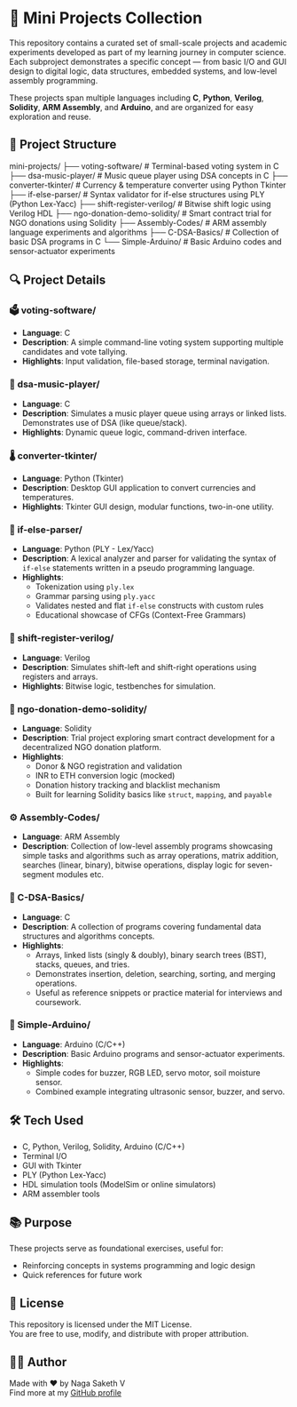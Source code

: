 # 🧩 Mini Projects Collection

This repository contains a curated set of small-scale projects and academic experiments developed as part of my learning journey in computer science. Each subproject demonstrates a specific concept — from basic I/O and GUI design to digital logic, data structures, embedded systems, and low-level assembly programming.

These projects span multiple languages including **C**, **Python**, **Verilog**, **Solidity**, **ARM Assembly**, and **Arduino**, and are organized for easy exploration and reuse.

## 📁 Project Structure

mini-projects/
├── voting-software/         # Terminal-based voting system in C
├── dsa-music-player/        # Music queue player using DSA concepts in C
├── converter-tkinter/       # Currency & temperature converter using Python Tkinter
├── if-else-parser/          # Syntax validator for if-else structures using PLY (Python Lex-Yacc)
├── shift-register-verilog/  # Bitwise shift logic using Verilog HDL
├── ngo-donation-demo-solidity/  # Smart contract trial for NGO donations using Solidity
├── Assembly-Codes/              # ARM assembly language experiments and algorithms
├── C-DSA-Basics/                # Collection of basic DSA programs in C
└── Simple-Arduino/              # Basic Arduino codes and sensor-actuator experiments

## 🔍 Project Details

### 🗳️ voting-software/
- **Language**: C
- **Description**: A simple command-line voting system supporting multiple candidates and vote tallying.
- **Highlights**: Input validation, file-based storage, terminal navigation.

### 🎵 dsa-music-player/
- **Language**: C
- **Description**: Simulates a music player queue using arrays or linked lists. Demonstrates use of DSA (like queue/stack).
- **Highlights**: Dynamic queue logic, command-driven interface.

### 🌡️ converter-tkinter/
- **Language**: Python (Tkinter)
- **Description**: Desktop GUI application to convert currencies and temperatures.
- **Highlights**: Tkinter GUI design, modular functions, two-in-one utility.

### 🧠 if-else-parser/
- **Language**: Python (PLY - Lex/Yacc)  
- **Description**: A lexical analyzer and parser for validating the syntax of `if-else` statements written in a pseudo programming language.  
- **Highlights**:  
  - Tokenization using `ply.lex`  
  - Grammar parsing using `ply.yacc`  
  - Validates nested and flat `if-else` constructs with custom rules  
  - Educational showcase of CFGs (Context-Free Grammars)

### 🔁 shift-register-verilog/
- **Language**: Verilog
- **Description**: Simulates shift-left and shift-right operations using registers and arrays.
- **Highlights**: Bitwise logic, testbenches for simulation.

### 🧪 ngo-donation-demo-solidity/
- **Language**: Solidity
- **Description**: Trial project exploring smart contract development for a decentralized NGO donation platform.
- **Highlights**:
  - Donor & NGO registration and validation
  - INR to ETH conversion logic (mocked)
  - Donation history tracking and blacklist mechanism
  - Built for learning Solidity basics like `struct`, `mapping`, and `payable`

### ⚙️ Assembly-Codes/
- **Language**: ARM Assembly
- **Description**: Collection of low-level assembly programs showcasing simple tasks and algorithms such as array operations, matrix addition, searches (linear, binary), bitwise operations, display logic for seven-segment modules etc.

### 📄 C-DSA-Basics/
- **Language**: C
- **Description**: A collection of programs covering fundamental data structures and algorithms concepts.
- **Highlights**:
  - Arrays, linked lists (singly & doubly), binary search trees (BST), stacks, queues, and tries.
  - Demonstrates insertion, deletion, searching, sorting, and merging operations.
  - Useful as reference snippets or practice material for interviews and coursework.

### 🔌 Simple-Arduino/
- **Language**: Arduino (C/C++)
- **Description**: Basic Arduino programs and sensor-actuator experiments.
- **Highlights**:
  - Simple codes for buzzer, RGB LED, servo motor, soil moisture sensor.
  - Combined example integrating ultrasonic sensor, buzzer, and servo.

## 🛠️ Tech Used

- C, Python, Verilog, Solidity, Arduino (C/C++)
- Terminal I/O
- GUI with Tkinter
- PLY (Python Lex-Yacc)
- HDL simulation tools (ModelSim or online simulators)
- ARM assembler tools

## 📚 Purpose

These projects serve as foundational exercises, useful for:
- Reinforcing concepts in systems programming and logic design
- Quick references for future work

## 📄 License

This repository is licensed under the MIT License.  
You are free to use, modify, and distribute with proper attribution.

## 🙋‍♂️ Author

Made with ❤️ by Naga Saketh V  
Find more at my [GitHub profile](https://github.com/SAKETHVUNKA)
